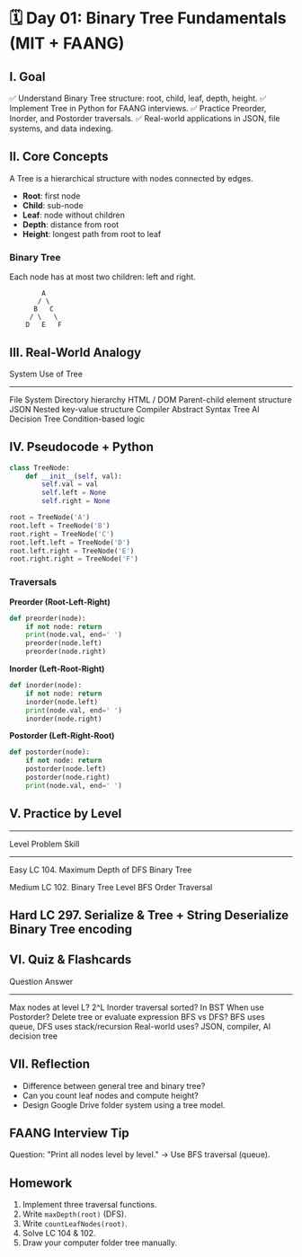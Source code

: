 # 🗓️ Day 01: Binary Tree Fundamentals (MIT + FAANG)

## I. Goal

✅ Understand Binary Tree structure: root, child, leaf, depth, height.
✅ Implement Tree in Python for FAANG interviews. ✅ Practice Preorder,
Inorder, and Postorder traversals. ✅ Real-world applications in JSON,
file systems, and data indexing.

## II. Core Concepts

A Tree is a hierarchical structure with nodes connected by edges.

-   **Root**: first node
-   **Child**: sub-node
-   **Leaf**: node without children
-   **Depth**: distance from root
-   **Height**: longest path from root to leaf

### Binary Tree

Each node has at most two children: left and right.

            A
           / \
          B   C
         / \   \
        D   E   F

## III. Real-World Analogy

  System             Use of Tree
  ------------------ --------------------------------
  File System        Directory hierarchy
  HTML / DOM         Parent-child element structure
  JSON               Nested key-value structure
  Compiler           Abstract Syntax Tree
  AI Decision Tree   Condition-based logic

## IV. Pseudocode + Python

``` python
class TreeNode:
    def __init__(self, val):
        self.val = val
        self.left = None
        self.right = None

root = TreeNode('A')
root.left = TreeNode('B')
root.right = TreeNode('C')
root.left.left = TreeNode('D')
root.left.right = TreeNode('E')
root.right.right = TreeNode('F')
```

### Traversals

**Preorder (Root-Left-Right)**

``` python
def preorder(node):
    if not node: return
    print(node.val, end=' ')
    preorder(node.left)
    preorder(node.right)
```

**Inorder (Left-Root-Right)**

``` python
def inorder(node):
    if not node: return
    inorder(node.left)
    print(node.val, end=' ')
    inorder(node.right)
```

**Postorder (Left-Right-Root)**

``` python
def postorder(node):
    if not node: return
    postorder(node.left)
    postorder(node.right)
    print(node.val, end=' ')
```

## V. Practice by Level

  -----------------------------------------------------------------------
  Level                  Problem                      Skill
  ---------------------- ---------------------------- -------------------
  Easy                   LC 104. Maximum Depth of     DFS
                         Binary Tree

  Medium                 LC 102. Binary Tree Level    BFS
                         Order Traversal

  Hard                   LC 297. Serialize &          Tree + String
                         Deserialize Binary Tree      encoding
  -----------------------------------------------------------------------

## VI. Quiz & Flashcards

  Question                    Answer
  --------------------------- ------------------------------------------
  Max nodes at level L?       2\^L
  Inorder traversal sorted?   In BST
  When use Postorder?         Delete tree or evaluate expression
  BFS vs DFS?                 BFS uses queue, DFS uses stack/recursion
  Real-world uses?            JSON, compiler, AI decision tree

## VII. Reflection

-   Difference between general tree and binary tree?
-   Can you count leaf nodes and compute height?
-   Design Google Drive folder system using a tree model.

## FAANG Interview Tip

Question: "Print all nodes level by level." → Use BFS traversal (queue).

## Homework

1.  Implement three traversal functions.
2.  Write `maxDepth(root)` (DFS).
3.  Write `countLeafNodes(root)`.
4.  Solve LC 104 & 102.
5.  Draw your computer folder tree manually.
